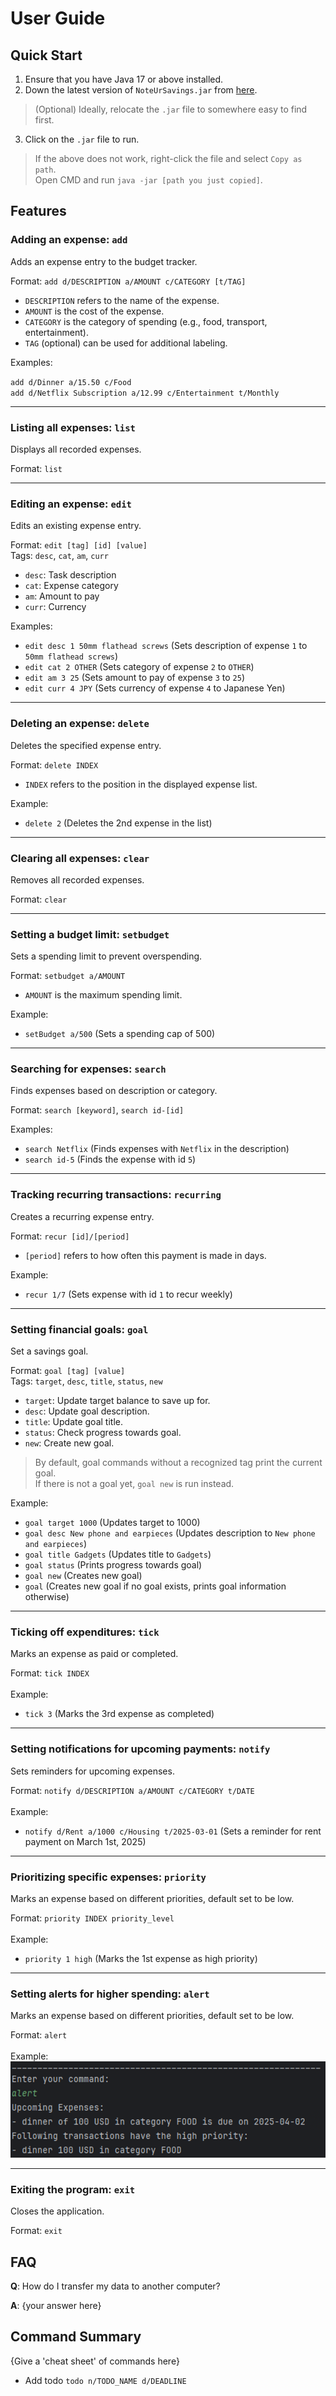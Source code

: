 # User Guide

## Quick Start

1. Ensure that you have Java 17 or above installed.
2. Down the latest version of `NoteUrSavings.jar` from [here](http://link.to/duke).
> (Optional) Ideally, relocate the `.jar` file to somewhere easy to find first.
3. Click on the `.jar` file to run.
> If the above does not work, right-click the file and select `Copy as path`. <br>
> Open CMD and run `java -jar [path you just copied]`.

## Features 

### Adding an expense: `add`
Adds an expense entry to the budget tracker.

Format: `add d/DESCRIPTION a/AMOUNT c/CATEGORY [t/TAG]`

* `DESCRIPTION` refers to the name of the expense.
* `AMOUNT` is the cost of the expense.
* `CATEGORY` is the category of spending (e.g., food, transport, entertainment).
* `TAG` (optional) can be used for additional labeling.

Examples: 

`add d/Dinner a/15.50 c/Food`  
`add d/Netflix Subscription a/12.99 c/Entertainment t/Monthly`

---

### Listing all expenses: `list`
Displays all recorded expenses.

Format: `list`

---

### Editing an expense: `edit`
Edits an existing expense entry.

Format: `edit [tag] [id] [value]` <br>
Tags: `desc`, `cat`, `am`, `curr`

* `desc`: Task description
* `cat`: Expense category
* `am`: Amount to pay
* `curr`: Currency

Examples:

* `edit desc 1 50mm flathead screws` (Sets description of expense `1` to `50mm flathead screws`)
* `edit cat 2 OTHER` (Sets category of expense `2` to `OTHER`)
* `edit am 3 25` (Sets amount to pay of expense `3` to `25`)
* `edit curr 4 JPY` (Sets currency of expense `4` to Japanese Yen)

---

### Deleting an expense: `delete`
Deletes the specified expense entry.

Format: `delete INDEX`
* `INDEX` refers to the position in the displayed expense list.
  
Example:
* `delete 2` (Deletes the 2nd expense in the list)

---

### Clearing all expenses: `clear`
Removes all recorded expenses.

Format: `clear`

---

### Setting a budget limit: `setbudget`
Sets a spending limit to prevent overspending.

Format: `setbudget a/AMOUNT`
* `AMOUNT` is the maximum spending limit.
  
Example:
* `setBudget a/500` (Sets a spending cap of 500)

---

### Searching for expenses: `search`
Finds expenses based on description or category.

Format: `search [keyword]`, `search id-[id]`

Examples:
* `search Netflix` (Finds expenses with `Netflix` in the description)
* `search id-5` (Finds the expense with id `5`)

---

### Tracking recurring transactions: `recurring`
Creates a recurring expense entry.

Format: `recur [id]/[period]`
* `[period]` refers to how often this payment is made in days.
  
Example:
* `recur 1/7` (Sets expense with id `1` to recur weekly)

---

### Setting financial goals: `goal`
Set a savings goal.

Format: `goal [tag] [value]` <br>
Tags: `target`, `desc`, `title`, `status`, `new`

* `target`: Update target balance to save up for.
* `desc`: Update goal description.
* `title`: Update goal title.
* `status`: Check progress towards goal.
* `new`: Create new goal.
> By default, goal commands without a recognized tag print the current goal. <br>
> If there is not a goal yet, `goal new` is run instead. <br>

Example:
* `goal target 1000` (Updates target to 1000)
* `goal desc New phone and earpieces` (Updates description to `New phone and earpieces`)
* `goal title Gadgets` (Updates title to `Gadgets`)
* `goal status` (Prints progress towards goal)
* `goal new` (Creates new goal)
* `goal` (Creates new goal if no goal exists, prints goal information otherwise)

---

### Ticking off expenditures: `tick`
Marks an expense as paid or completed.

Format: `tick INDEX` <br><br>
Example:
* `tick 3` (Marks the 3rd expense as completed)

---

### Setting notifications for upcoming payments: `notify`
Sets reminders for upcoming expenses.

Format: `notify d/DESCRIPTION a/AMOUNT c/CATEGORY t/DATE` <br><br>
Example:
* `notify d/Rent a/1000 c/Housing t/2025-03-01` (Sets a reminder for rent payment on March 1st, 2025)

---

### Prioritizing specific expenses: `priority`
Marks an expense based on different priorities, default set to be low.

Format: `priority INDEX priority_level` <br><br>
Example:
* `priority 1 high` (Marks the 1st expense as high priority)

---

### Setting alerts for higher spending: `alert`
Marks an expense based on different priorities, default set to be low.

Format: `alert` <br><br>
Example: <br>
![My Diagram](Screenshoots/Alert_demo.png)


---

### Exiting the program: `exit`
Closes the application.

Format: `exit`

## FAQ

**Q**: How do I transfer my data to another computer? 

**A**: {your answer here}

## Command Summary

{Give a 'cheat sheet' of commands here}

* Add todo `todo n/TODO_NAME d/DEADLINE`
